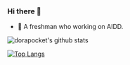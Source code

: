 ### Hi there 👋
- 🌱 A freshman who working on AIDD.
<!--
**Pokerman8/Pokerman8** is a ✨ _special_ ✨ repository because its `README.md` (this file) appears on your GitHub profile.

Here are some ideas to get you started:

- 🔭 I’m currently working on ...
- 🌱 I’m currently learning ...
- 👯 I’m looking to collaborate on ...
- 🤔 I’m looking for help with ...
- 💬 Ask me about ...
- 📫 How to reach me: ...
- 😄 Pronouns: ...
- ⚡ Fun fact: ...
-->
![dorapocket's github stats](https://github-readme-stats-mu-one-24.vercel.app/api?username=Pokerman8&show_icons=true)

[![Top Langs](https://github-readme-stats-mu-one-24.vercel.app/api/top-langs/?username=Pokerman8&hide=php&layout=compact)](https://github.com/Pokerman8)
